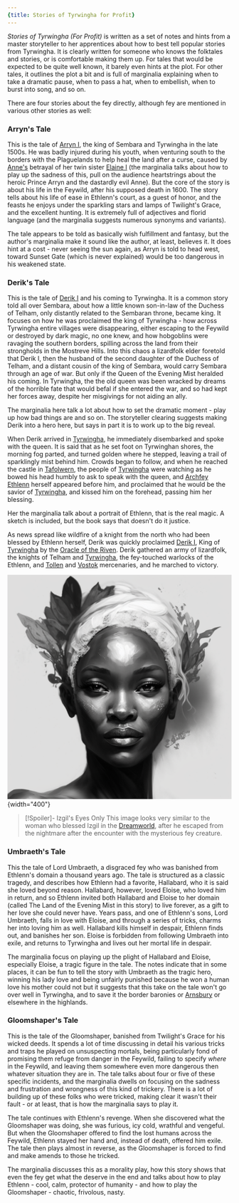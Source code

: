 ```yaml
---
{title: Stories of Tyrwingha for Profit}
---
```

*Stories of Tyrwingha (For Profit)* is written as a set of notes and hints from a master storyteller to her apprentices about how to best tell popular stories from Tyrwingha. It is clearly written for someone who knows the folktales and stories, or is comfortable making them up. For tales that would be expected to be quite well known, it barely even hints at the plot. For other tales, it outlines the plot a bit and is full of marginalia explaining when to take a dramatic pause, when to pass a hat, when to embellish, when to burst into song, and so on. 

There are four stories about the fey directly, although fey are mentioned in various other stories as well:
### Arryn's Tale
This is the tale of [Arryn I](<../../../people/historical-figures/sembaran-royalty/arryn-i.md>), the king of Sembara and Tyrwingha in the late 1500s. He was badly injured during his youth, when venturing south to the borders with the Plaguelands to help heal the land after a curse, caused by [Anne's](<../../../people/historical-figures/sembaran-royalty/anne.md>) betrayal of her twin sister [Elaine I](<../../../people/historical-figures/sembaran-royalty/elaine-i.md>) (the marginalia talks about how to play up the sadness of this, pull on the audience heartstrings about the heroic Prince Arryn and the dastardly evil Anne). But the core of the story is about his life in the Feywild, after his supposed death in 1600. The story tells about his life of ease in Ethlenn's court, as a guest of honor, and the feasts he enjoys under the sparkling stars and lamps of Twilight's Grace, and the excellent hunting. It is extremely full of adjectives and florid language (and the marginalia suggests numerous synonyms and variants). 

The tale appears to be told as basically wish fulfillment and fantasy, but the author's marginalia make it sound like the author, at least, believes it. It does hint at a cost - never seeing the sun again, as Arryn is told to head west, toward Sunset Gate (which is never explained) would be too dangerous in his weakened state.


### Derik's Tale
This is the tale of [Derik I](<../../../people/historical-figures/sembaran-royalty/derik-i.md>) and his coming to Tyrwingha. It is a common story told all over Sembara, about how a little known son-in-law of the Duchess of Telham, only distantly related to the Sembaran throne, became king. It focuses on how he was proclaimed the king of Tyrwingha - how across Tyrwingha entire villages were disappearing, either escaping to the Feywild or destroyed by dark magic, no one knew, and how hobgoblins were ravaging the southern borders, spilling across the land from their strongholds in the Mostreve Hills. Into this chaos a lizardfolk elder foretold that Derik I, then the husband of the second daughter of the Duchess of Telham, and a distant cousin of the king of Sembara, would carry Sembara through an age of war. But only if the Queen of the Evening Mist heralded his coming. In Tyrwingha, the the old queen was been wracked by dreams of the horrible fate that would befal if she entered the war, and so had kept her forces away, despite her misgivings for not aiding an ally. 

The marginalia here talk a lot about how to set the dramatic moment - play up how bad things are and so on. The storyteller clearing suggests making Derik into a hero here, but says in part it is to work up to the big reveal.

When Derik arrived in [Tyrwingha](<../../../gazetteer/greater-sembara/tyrwingha/tyrwingha.md>), he immediately disembarked and spoke with the queen. It is said that as he set foot on Tyrwinghan shores, the morning fog parted, and turned golden where he stepped, leaving a trail of sparklingly mist behind him. Crowds began to follow, and when he reached the castle in [Tafolwern](<../../../gazetteer/greater-sembara/tyrwingha/tafolwern.md>), the people of [Tyrwingha](<../../../gazetteer/greater-sembara/tyrwingha/tyrwingha.md>) were watching as he bowed his head humbly to ask to speak with the queen, and [Archfey Ethlenn](<../../../people/extraplanar-powers/archfey-ethlenn.md>) herself appeared before him, and proclaimed that he would be the savior of [Tyrwingha](<../../../gazetteer/greater-sembara/tyrwingha/tyrwingha.md>), and kissed him on the forehead, passing him her blessing.  

Her the marginalia talk about a portrait of Ethlenn, that is the real magic. A sketch is included, but the book says that doesn't do it justice.

As news spread like wildfire of a knight from the north who had been blessed by Ethlenn herself, Derik was quickly proclaimed [Derik I](<../../../people/historical-figures/sembaran-royalty/derik-i.md>), King of [Tyrwingha](<../../../gazetteer/greater-sembara/tyrwingha/tyrwingha.md>) by the [Oracle of the Riven](<../../../groups/oracle-of-the-riven.md>). Derik gathered an army of lizardfolk, the knights of Telham and [Tyrwingha](<../../../gazetteer/greater-sembara/tyrwingha/tyrwingha.md>), the fey-touched warlocks of the Ethlenn, and [Tollen](<../../../gazetteer/western-green-sea/tollen/tollen.md>) and [Vostok](<../../../gazetteer/western-green-sea/vostok/vostok.md>) mercenaries, and he marched to victory.

![Tyrwingha Stories Sketch of Ethlenn](../../../assets/tyrwingha-stories-sketch-of-ethlenn.png){width="400"}

>[!Spoiler]- Izgil's Eyes Only
>This image looks very similar to the woman who blessed Izgil in the [Dreamworld](<../../../cosmology/multiverse/spiritual-realms/proximate-realms/dreamworld.md>), after he escaped from the nightmare after the encounter with the mysterious fey creature.


### Umbraeth's Tale
This the tale of Lord Umbraeth, a disgraced fey who was banished from Ethlenn's domain a thousand years ago. The tale is structured as a classic tragedy, and describes how Ethlenn had a favorite, Hallabard, who it is said she loved beyond reason. Hallabard, however, loved Eloise, who loved him in return, and so Ethlenn invited both Hallabard and Eloise to her domain (called The Land of the Evening Mist in this story) to live forever, as a gift to her love she could never have. Years pass, and one of Ethlenn's sons, Lord Umbraeth, falls in love with Eloise, and through a series of tricks, charms her into loving him as well. Hallabard kills himself in despair, Ethlenn finds out, and banishes her son. Eloise is forbidden from following Umbraeth into exile, and returns to Tyrwingha and lives out her mortal life in despair. 

The marginalia focus on playing up the plight of Hallabard and Eloise, especially Eloise, a tragic figure in the tale. The notes indicate that in some places, it can be fun to tell the story with Umbraeth as the tragic hero, winning his lady love and being unfairly punished because he won a human love his mother could not but it suggests that this take on the tale won't go over well in Tyrwingha, and to save it the border baronies or [Arnsbury](<../../../gazetteer/greater-sembara/sembara/heartlands/arnsbury.md>) or elsewhere in the highlands. 



### Gloomshaper's Tale
This is the tale of the Gloomshaper, banished from Twilight's Grace for his wicked deeds. It spends a lot of time discussing in detail his various tricks and traps he played on unsuspecting mortals, being particularly fond of promising them refuge from danger in the Feywild, failing to specify *where* in the Feywild, and leaving them somewhere even more dangerous then whatever situation they are in. The tale talks about four or five of these specific incidents, and the marginalia dwells on focusing on the sadness and frustration and wrongness of this kind of trickery. There is a lot of building up of these folks who were tricked, making clear it wasn't their fault - or at least, that is how the marginalia says to play it.

The tale continues with Ethlenn's revenge. When she discovered what the Gloomshaper was doing, she was furious, icy cold, wrathful and vengeful. But when the Gloomshaper offered to find the lost humans across the Feywild, Ethlenn stayed her hand and, instead of death, offered him exile. The tale then plays almost in reverse, as the Gloomshaper is forced to find and make amends to those he tricked. 

The marginalia discusses this as a morality play, how this story shows that even the fey get what the deserve in the end and talks about how to play Ethlenn - cool, calm, protector of humanity - and how to play the Gloomshaper - chaotic, frivolous, nasty.



